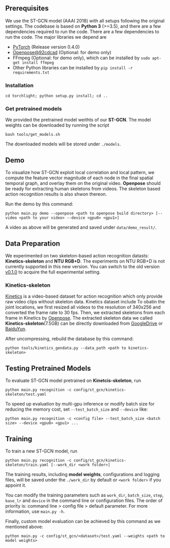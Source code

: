 ## Prerequisites
We use the ST-GCN model (AAAI 2018) with all setups following the original settings. The codebase is based on **Python 3** (>=3.5), and there are a few dependencies required to run the code. There are a few dependencies to run the code. The major libraries we depend are
- [PyTorch](http://pytorch.org/) (Release version 0.4.0)
- [Openpose@92cdcad](https://github.com/yysijie/openpose) (Optional: for demo only)
- FFmpeg (Optional: for demo only), which can be installed by `sudo apt-get install ffmpeg`
- Other Python libraries can be installed by `pip install -r requirements.txt`

### Installation
```
cd torchlight; python setup.py install; cd ..
```

### Get pretrained models
We provided the pretrained model weithts of our **ST-GCN**. The model weights can be downloaded by running the script
```
bash tools/get_models.sh
```
The downloaded models will be stored under ```./models```.
<!-- If you get an error message after running above command, you can also obtain models from [GoogleDrive](https://drive.google.com/open?id=1koTe3ces06NCntVdfLxF7O2Z4l_5csnX) or [BaiduYun](https://pan.baidu.com/s/1dwKG2TLvG-R1qeIiE4MjeA#list/path=%2FShare%2FAAAI18%2Fst-gcn&parentPath=%2FShare), and manually put them into ```./models```. -->

## Demo
To visualize how ST-GCN exploit local correlation and local pattern, we compute the feature vector magnitude of each node in the final spatial temporal graph, and overlay them on the original video. **Openpose** should be ready for extracting human skeletons from videos. The skeleton based action recognition results is also shwon thereon.

Run the demo by this command:
```
python main.py demo --openpose <path to openpose build directory> [--video <path to your video> --device <gpu0> <gpu1>]
```
A video as above will be generated and saved under ```data/demo_result/```.

## Data Preparation

We experimented on two skeleton-based action recognition datasts: **Kinetics-skeleton** and **NTU RGB+D**. The experiments on NTU RGB+D
is not currently supported in this new version. You can switch to the old version [v0.1.0](https://github.com/yysijie/st-gcn/tree/v0.1.0)
to acquire the full experimental setting.

### Kinetics-skeleton
[Kinetics](https://deepmind.com/research/open-source/open-source-datasets/kinetics/) is a video-based dataset for action recognition which only provide raw video clips without skeleton data. Kinetics dataset include To obatin the joint locations, we first resized all videos to the resolution of 340x256 and converted the frame rate to 30 fps.  Then, we extracted skeletons from each frame in Kinetics by [Openpose](https://github.com/CMU-Perceptual-Computing-Lab/openpose). The extracted skeleton data we called **Kinetics-skeleton**(7.5GB) can be directly downloaded from [GoogleDrive](https://drive.google.com/open?id=1SPQ6FmFsjGg3f59uCWfdUWI-5HJM_YhZ) or [BaiduYun](https://pan.baidu.com/s/1dwKG2TLvG-R1qeIiE4MjeA#list/path=%2FShare%2FAAAI18%2Fkinetics-skeleton&parentPath=%2FShare).

After uncompressing, rebuild the database by this command:
```
python tools/kinetics_gendata.py --data_path <path to kinetics-skeleton>
```

<!-- ### NTU RGB+D
NTU RGB+D can be downloaded from [their website](http://rose1.ntu.edu.sg/datasets/actionrecognition.asp). Only the **3D skeletons**(5.8GB) modality is required in our experiments. After that, this command should be used to build the database for training or evaluation:
```
python tools/ntu_gendata.py --data_path <path to nturgbd+d_skeletons>
```
where the ```<path to nturgbd+d_skeletons>``` points to the 3D skeletons modality of NTU RGB+D dataset you download. -->

## Testing Pretrained Models

<!-- ### Evaluation
Once datasets ready, we can start the evaluation. -->

To evaluate ST-GCN model pretrained on **Kinetcis-skeleton**, run
```
python main.py recognition -c config/st_gcn/kinetics-skeleton/test.yaml
```

<!-- For **cross-view** evaluation in **NTU RGB+D**, run
```
python main.py --config config/st_gcn/nturgbd-cross-view/test.yaml
```
For **cross-subject** evaluation in **NTU RGB+D**, run
```
python main.py --config config/st_gcn/nturgbd-cross-subject/test.yaml
``` -->

<!-- Similary, the configuration file for testing baseline models can be found under the ```./config/baseline```. -->

To speed up evaluation by multi-gpu inference or modify batch size for reducing the memory cost, set ```--test_batch_size``` and ```--device``` like:
```
python main.py recognition -c <config file> --test_batch_size <batch size> --device <gpu0> <gpu1> ...
```


## Training
To train a new ST-GCN model, run
```
python main.py recognition -c config/st_gcn/kinetics-skeleton/train.yaml [--work_dir <work folder>]
```
<!-- ```
python main.py recognition -c config/st_gcn/<dataset>/train.yaml [--work_dir <work folder>]
```
where the ```<dataset>``` must be ```nturgbd-cross-view```, ```nturgbd-cross-subject``` or ```kinetics-skeleton```, depending on the dataset you want to use. -->
The training results, including **model weights**, configurations and logging files, will be saved under the ```./work_dir``` by default or ```<work folder>``` if you appoint it.

You can modify the training parameters such as ```work_dir```, ```batch_size```, ```step```, ```base_lr``` and ```device``` in the command line or configuration files. The order of priority is:  command line > config file > default parameter. For more information, use ```main.py -h```.

Finally, custom model evaluation can be achieved by this command as we mentioned above:
```
python main.py -c config/st_gcn/<dataset>/test.yaml --weights <path to model weights>
```
